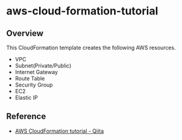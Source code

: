 # aws-cloud-formation-tutorial

## Overview

This CloudFormation template creates the following AWS resources.

- VPC
- Subnet(Private/Public)
- Internet Gateway
- Route Table
- Security Group
- EC2
- Elastic IP

## Reference


- [AWS CloudFormation tutorial - Qiita](https://qiita.com/shonansurvivors/items/dc32e29fbb02cafdea17)
